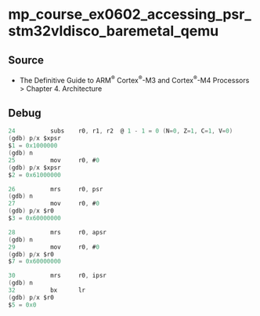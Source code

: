 # mp_course_ex0602_accessing_psr_stm32vldisco_baremetal_qemu

## Source

- The Definitive Guide to ARM<sup>®</sup> Cortex<sup>®</sup>-M3 and Cortex<sup>®</sup>-M4 Processors > Chapter 4. Architecture

## Debug

```as
24          subs    r0, r1, r2  @ 1 - 1 = 0 (N=0, Z=1, C=1, V=0)
(gdb) p/x $xpsr
$1 = 0x1000000
(gdb) n
25          mov     r0, #0
(gdb) p/x $xpsr
$2 = 0x61000000
```

```as
26          mrs     r0, psr
(gdb) n
27          mov     r0, #0
(gdb) p/x $r0
$3 = 0x60000000
```

```as
28          mrs     r0, apsr
(gdb) n
29          mov     r0, #0
(gdb) p/x $r0
$7 = 0x60000000
```

```as
30          mrs     r0, ipsr
(gdb) n
32          bx      lr
(gdb) p/x $r0
$5 = 0x0
```
